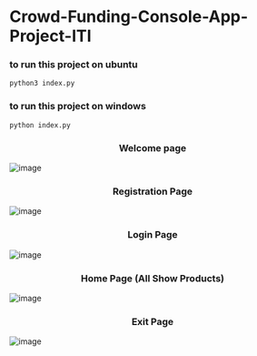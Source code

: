 # Crowd-Funding-Console-App-Project-ITI

### to run this project on ubuntu
```
python3 index.py 
```

### to run this project on windows
```
python index.py 
```
<h3 align="center">Welcome page</h3>


![image](https://user-images.githubusercontent.com/93389016/161829903-f680788a-0912-4191-ac9e-d9623a20d991.png)

<h3 align="center">Registration Page</h3>

![image](https://user-images.githubusercontent.com/93389016/161830090-7f5c88a2-0830-42d5-ab9e-9a5a72f0ce00.png)

<h3 align="center">Login Page</h3>

![image](https://user-images.githubusercontent.com/93389016/161830150-dcc8b1b5-96cb-4fd8-a1cb-6da9c598684a.png)

<h3 align="center">Home Page (All Show Products)</h3>

![image](https://user-images.githubusercontent.com/93389016/161829839-a5bc68f1-5cb2-4036-9c5c-7b42eb335f0d.png)

<h3 align="center">Exit Page</h3>

![image](https://user-images.githubusercontent.com/93389016/161831023-646b4835-f887-4a6e-b9cc-a1d294e40e7a.png)

